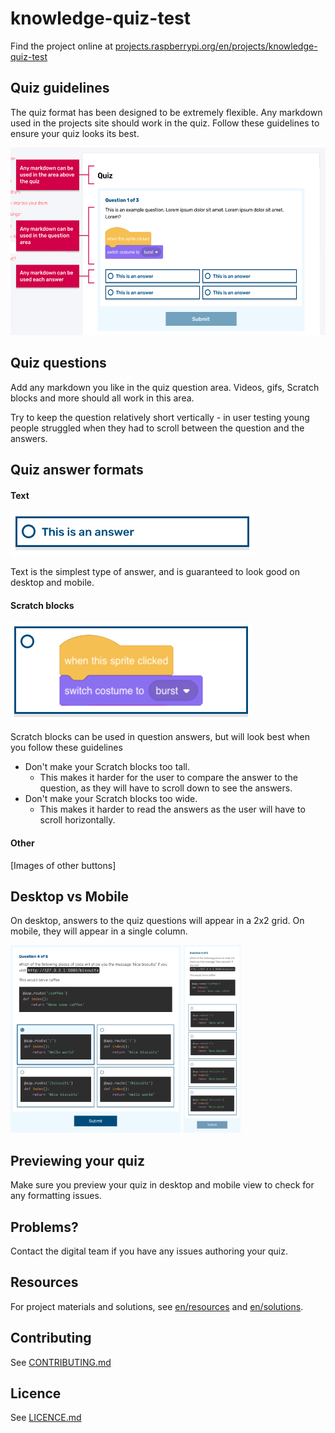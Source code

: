 # knowledge-quiz-test

Find the project online at [projects.raspberrypi.org/en/projects/knowledge-quiz-test](https://projects.raspberrypi.org/en/projects/knowledge-quiz-test)

## Quiz guidelines

The quiz format has been designed to be extremely flexible. Any markdown used in the projects site should work in the quiz. Follow these guidelines to ensure your quiz looks its best.

<img src="readmeImages/QuizExample.png" height="300">

## Quiz questions

Add any markdown you like in the quiz question area. Videos, gifs, Scratch blocks and more should all work in this area.

Try to keep the question relatively short vertically - in user testing young people struggled when they had to scroll between the question and the answers.

## Quiz answer formats

#### Text
![Text answer](readmeImages/TextAnswer.png)

Text is the simplest type of answer, and is guaranteed to look good on desktop and mobile.

#### Scratch blocks
![Scratch answer](readmeImages/ScratchAnswer.png)

Scratch blocks can be used in question answers, but will look best when you follow these guidelines

- Don't make your Scratch blocks too tall.
  - This makes it harder for the user to compare the answer to the question, as they will have to scroll down to see the answers.
- Don't make your Scratch blocks too wide.
  - This makes it harder to read the answers as the user will have to scroll horizontally.

#### Other
[Images of other buttons]

## Desktop vs Mobile

On desktop, answers to the quiz questions will appear in a 2x2 grid. On mobile, they will appear in a single column.

<img src="readmeImages/DesktopExamplePython.png" height="300"> <img src="readmeImages/MobileExamplePython.png" height="300">

## Previewing your quiz

Make sure you preview your quiz in desktop and mobile view to check for any formatting issues.

## Problems?

Contact the digital team if you have any issues authoring your quiz.

## Resources
For project materials and solutions, see [en/resources](https://github.com/raspberrypilearning/knowledge-quiz-test/tree/master/en/resources) and [en/solutions](https://github.com/raspberrypilearning/knowledge-quiz-test/tree/master/en/solutions).

## Contributing
See [CONTRIBUTING.md](CONTRIBUTING.md)

## Licence
 See [LICENCE.md](LICENCE.md)

